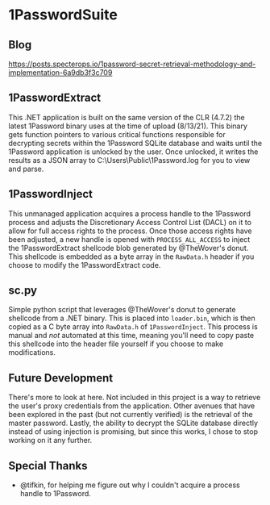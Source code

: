 # 1PasswordSuite

## Blog

https://posts.specterops.io/1password-secret-retrieval-methodology-and-implementation-6a9db3f3c709

## 1PasswordExtract

This .NET application is built on the same version of the CLR (4.7.2) the latest 1Password binary uses at the time of upload (8/13/21). This binary gets function pointers to various critical functions responsible for decrypting secrets within the 1Password SQLite database and waits until the 1Password application is unlocked by the user. Once unlocked, it writes the results as a JSON array to C:\Users\Public\1Password.log for you to view and parse.

## 1PasswordInject

This unmanaged application acquires a process handle to the 1Password process and adjusts the Discretionary Access Control List (DACL) on it to allow for full access rights to the process. Once those access rights have been adjusted, a new handle is opened with `PROCESS_ALL_ACCESS` to inject the 1PasswordExtract shellcode blob generated by @TheWover's donut. This shellcode is embedded as a byte array in the `RawData.h` header if you choose to modify the 1PasswordExtract code.

## sc.py

Simple python script that leverages @TheWover's donut to generate shellcode from a .NET binary. This is placed into `loader.bin`, which is then copied as a C byte array into `RawData.h` of `1PasswordInject`. This process is manual and _not_ automated at this time, meaning you'll need to copy paste this shellcode into the header file yourself if you choose to make modifications.

## Future Development

There's more to look at here. Not included in this project is a way to retrieve the user's proxy credentials from the application. Other avenues that have been explored in the past (but not currently verified) is the retrieval of the master password. Lastly, the ability to decrypt the SQLite database directly instead of using injection is promising, but since this works, I chose to stop working on it any further.

## Special Thanks

- @tifkin, for helping me figure out why I couldn't acquire a process handle to 1Password.
